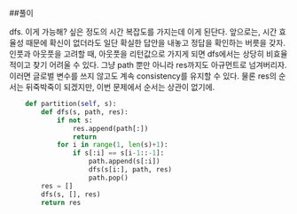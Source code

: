 ##풀이

dfs. 이게 가능해? 싶은 정도의 시간 복잡도를 가지는데 이게 된단다. 앞으로는, 시간 효율성 때문에 확신이 없더라도 일단 확실한 답안을 내놓고 정답을 확인하는 버릇을 갖자.  
인풋과 아웃풋을 고려할 때, 아웃풋을 리턴값으로 가지게 되면 dfs에서는 상당히 비효율적이고 찾기 어려울 수 있다. 그냥 path 뿐만 아니라 res까지도 아규먼트로 넘겨버리자.  
이러면 글로벌 변수를 쓰지 않고도 계속 consistency를 유지할 수 있다. 물론 res의 순서는 뒤죽박죽이 되겠지만, 이번 문제에서 순서는 상관이 없기에.  

```python
    def partition(self, s):
        def dfs(s, path, res):
            if not s:
                res.append(path[:])
                return
            for i in range(1, len(s)+1):
                if s[:i] == s[i-1::-1]:
                    path.append(s[:i])
                    dfs(s[i:], path, res)
                    path.pop()        
        res = []
        dfs(s, [], res)
        return res
```

